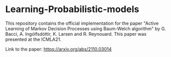 # Learning-Probabilistic-models
This repository contains the official implementation for the paper "Active Learning of Markov Decision Processes using Baum-Welch algorithm" by G. Bacci, A. Ingólfsdóttir, K. Larsen and R. Reynouard.
This paper was presented at the ICMLA21.

Link to the paper: https://arxiv.org/abs/2110.03014
